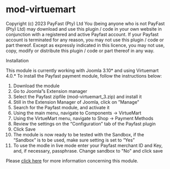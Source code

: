 # mod-virtuemart

Copyright (c) 2023 PayFast (Pty) Ltd You (being anyone who is not PayFast (Pty) Ltd) may download and use this plugin /
code in your own website in conjunction with a registered and active Payfast account. If your Payfast account is
terminated for any reason, you may not use this plugin / code or part thereof. Except as expressly indicated in this
licence, you may not use, copy, modify or distribute this plugin / code or part thereof in any way.

Installation

This module is currently working with Joomla 3.10* and using Virtuemart 4.0.* To install the Payfast payment module,
follow the instructions below:

1. Download the module
2. Go to Joomla”s Extension manager
3. Select the Payfast zipfile (mod-virtuemart_3.zip) and install it
4. Still in the Extension Manager of Joomla, click on ”Manage”
5. Search for the Payfast module, and activate it
6. Using the main menu, navigate to Components -> VirtueMart
7. Using the VirtueMart menu, navigate to Shop -> Payment Methods
8. Review the settings on the “Configuration” tab of the Payfast plugin
9. Click Save
10. The module is now ready to be tested with the Sandbox, if the “Sandbox” is to be used, make sure setting is set to
    “Yes”
11. To use the modle in live mode enter your Payfast merchant ID and Key, and, if necessary, passphrase. Change sandbox
    to "No" and click save 

Please [click here](https://payfast.io/integration/shopping-carts/virtuemart/) for more information concerning this module.
